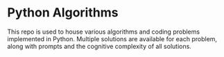 # Python Algorithms
This repo is used to house various algorithms and coding problems implemented in Python. Multiple solutions are available for each problem, along with prompts and the cognitive complexity of all solutions.